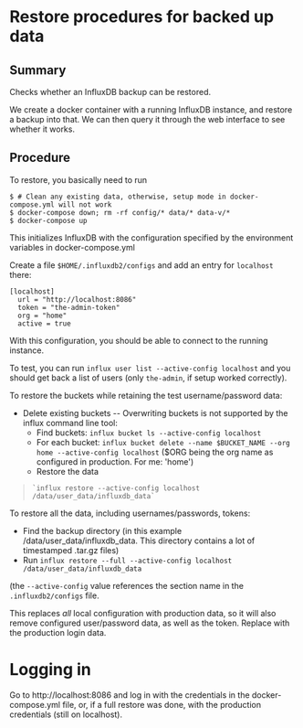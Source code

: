 # Restore procedures for backed up data

## Summary

Checks whether an InfluxDB backup can be restored.

We create a docker container with a running InfluxDB instance, and
restore a backup into that. We can then query it through the web interface to
see whether it works.

## Procedure

To restore, you basically need to run

```
$ # Clean any existing data, otherwise, setup mode in docker-compose.yml will not work
$ docker-compose down; rm -rf config/* data/* data-v/*
$ docker-compose up
```

This initializes InfluxDB with the configuration specified by the environment variables
in docker-compose.yml

Create a file `$HOME/.influxdb2/configs` and add an entry for `localhost` there:

```
[localhost]
  url = "http://localhost:8086"
  token = "the-admin-token"
  org = "home"
  active = true
```

With this configuration, you should be able to connect to the running instance.

To test, you can run `influx user list --active-config localhost` and you should get
back a list of users (only `the-admin`, if setup worked correctly).

To restore the buckets while retaining the test username/password data:
* Delete existing buckets -- Overwriting buckets is not supported by the influx command line tool:
  * Find buckets: `influx bucket ls --active-config localhost`
  * For each bucket:
      `influx bucket delete --name $BUCKET_NAME --org home --active-config localhost`
      ($ORG being the org name as configured in production. For me: 'home')
  * Restore the data
>     `influx restore --active-config localhost /data/user_data/influxdb_data`

To restore all the data, including usernames/passwords, tokens:
* Find the backup directory (in this example /data/user_data/influxdb_data. This directory contains a lot of timestamped .tar.gz files)
* Run `influx restore --full --active-config localhost /data/user_data/influxdb_data`

(the `--active-config` value references the section name in the `.influxdb2/configs` file.

This replaces *all* local configuration with production data, so it will also remove configured
user/password data, as well as the token. Replace with the production login data.

# Logging in

Go to http://localhost:8086 and log in with the credentials in the docker-compose.yml file, or,
if a full restore was done, with the production credentials (still on localhost).
